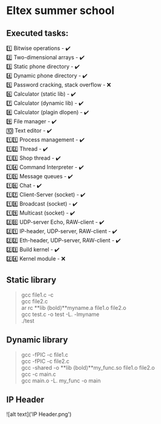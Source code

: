 # Eltex summer school
## Executed tasks:
:one: Bitwise operations - :heavy_check_mark:    
:two: Two-dimensional arrays - :heavy_check_mark:    
:three: Static phone directory - :heavy_check_mark:    
:four: Dynamic phone directory - :heavy_check_mark:    
:five: Password cracking, stack overflow - :x:    
:six: Calculator (static lib) - :heavy_check_mark:    
:seven: Calculator (dynamic lib) - :heavy_check_mark:    
:eight: Calculator (plagin dlopen) - :heavy_check_mark:    
:nine: File manager - :heavy_check_mark:    
:keycap_ten: Text editor - :heavy_check_mark:    
:one::one: Process management - :heavy_check_mark:    
:one::two: Thread - :heavy_check_mark:    
:one::three: Shop thread - :heavy_check_mark:    
:one::four: Command Interpreter - :heavy_check_mark:    
:one::five: Message queues - :heavy_check_mark:    
:one::six: Chat - :heavy_check_mark:    
:one::seven: Client-Server (socket) - :heavy_check_mark:    
:one::eight: Broadcast (socket) - :heavy_check_mark:    
:one::nine: Multicast (socket) - :heavy_check_mark:    
:two::zero: UDP-server Echo, RAW-client - :heavy_check_mark:    
:two::one: IP-header, UDP-server, RAW-client - :heavy_check_mark:    
:two::two: Eth-header, UDP-server, RAW-client - :heavy_check_mark:    
:two::three: Build kernel - :heavy_check_mark:    
:two::four: Kernel module - :x:   
    
## Static library
> gcc file1.c -c    
> gcc file2.c    
> ar rc **lib (bold)**myname.a file1.o file2.o    
> gcc test.c -o test -L. -lmyname    
> ./test    

## Dynamic library
> gcc -fPIC -c file1.c    
> gcc -fPIC -c file2.c    
> gcc -shared -o **lib (bold)**my_func.so file1.o file2.o    
> gcc -c main.c    
> gcc main.o -L. my_func -o main    
    
## IP Header
![alt text]('IP Header.png')
